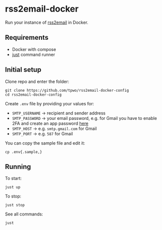 # rss2email-docker

Run your instance of [rss2email](https://github.com/skx/rss2email) in Docker.

## Requirements

* Docker with compose
* [just](https://github.com/casey/just) command runner

## Initial setup

Clone repo and enter the folder:

```
git clone https://github.com/tpwo/rss2email-docker-config
cd rss2email-docker-config
```

Create `.env` file by providing your values for:

- `SMTP_USERNAME` -> recipient and sender address
- `SMTP_PASSWORD` -> your email password, e.g. for Gmail you have to enable 2FA and create an app password [here](https://myaccount.google.com/apppasswords)
- `SMTP_HOST` -> e.g. `smtp.gmail.com` for Gmail
- `SMTP_PORT` -> e.g. `587` for Gmail

You can copy the sample file and edit it:

```
cp .env{.sample,}
```

## Running

To start:

```
just up
```

To stop:

```
just stop
```

See all commands:

```
just
```
